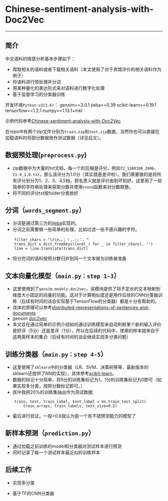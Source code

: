 # Chinese-sentiment-analysis-with-Doc2Vec


----------

## 简介

中文语料的情感分析基本步骤如下：

 - 爬取相关的语料或者下载相关语料（本文使用了对于宾馆评价的相关语料作为例子）
 - 将语料进行预处理并分词
 - 用某种量化的表达形式来对语料进行数字化处理
 - 基于监督学习的分类器训练

开发环境`Python-v3(3.6)`：
        gensim==3.0.1
        jieba==0.39
        scikit-learn==0.19.1
        tensorflow==1.2.1
        numpy==1.13.1+mkl

示例代码参考[Chinese-sentiment-analysis-with-Doc2Vec][1]


在repo中有两个zip文件分别为`train.zip`和`test.zip`数据，当然你也可以直接在加载语料时将部分数据用作测试数据（详见后文）。

## 数据预处理(`preprocess.py`)

 - zip数据中为大量的txt文档，每一个的后缀是评分，例如`72_1380108_2006-11-9_1.0.txt`，那么该评分为1.0分（其实就是差评啦）。我们需要做的是将所有评分划分为1、2、3、4,5档，顾名思义就是评价由到坏到好。这里用了一些简单的字符串处理来获取分数并使用`round`函数来对分数取整。
 - 将不同的评分txt按folder分类放好

## 分词（`words_segment.py`）

 - 分词是通过第三方的[jieba][2]实现的。
 - 分词之前需要做一些简单的处理，比如过滤一些不感兴趣的字符。

```
    filter_chars = "\r\n，。；！,.:;：、"
    trans_dict = dict.fromkeys((ord(_) for _ in filter_chars), '')
    line = line.translate(trans_dict)
```
 - 将分完词的语料按照分数归并到同一个文本做为训练做准备

## 文本向量化模型（`main.py：step 1-3`）

- 这里使用到了`gensim.models.doc2vec`，该模块提供了将不定长的文本映射到维度大小固定的向量的功能。这对于计算相似度还是用作后续的CNN分类器训练（后续有时间的话会实现基于TensorFlow的分类器）都是十分有帮助的。
- 具体的原理可以参考[distributed-representations-of-sentences-and-documents][3]
- gensim [doc2vec][4]
- 本文旨在通过简单的示例介绍如何通过训练模型来自动判断某个新的输入评价是好评（5分）还是差评（1分），所以在后续的代码中，使用的样本就来自于这两类样本的集合（后续有时间的话会继续实现多分类问题）

## 训练分类器（`main.py：step 4-5`）

- 这里使用了`sklearn`中的分类器（LR、SVM、决策树等等，最新版本的sklearn还提供了NN的实现）。具体参考[scikit-learn][5]。
- 数据的标记十分简单，将5分的训练集标记为1，1分的训练集标记为0即可（如果实现多分类，按照分数标记即可。）
- 其中我把20%的训练集抽出作为测试数据:

```
    train, test, train_label, test_label = ms.train_test_split(
        train_arrays, train_labels, test_size=0.2)
```
- 最后进行验证，一般>0.6就认为是一个有不错预测能力的模型了

## 新样本预测（`prediction.py`）
- 通过加载之前训练的model和分类器对测试样本进行预测
- 同时记录了每一个测试样本最近似的训练样本

## 后续工作
- 实现多分类
- 基于TF的CNN分类器

  [1]: https://github.com/lybroman/Chinese-sentiment-analysis-with-Doc2Vec
  [2]: https://github.com/fxsjy/jieba
  [3]: https://blog.acolyer.org/2016/06/01/distributed-representations-of-sentences-and-documents/
  [4]: https://radimrehurek.com/gensim/models/doc2vec.html
  [5]: http://scikit-learn.org/stable/

